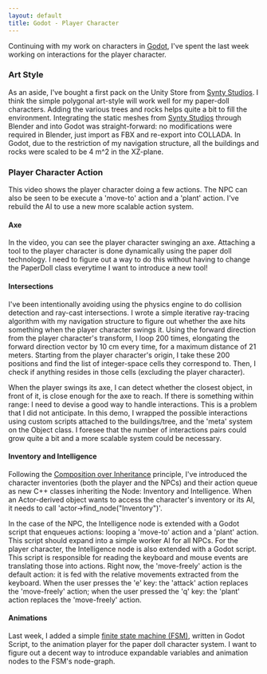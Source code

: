 ```yaml
---
layout: default
title: Godot - Player Character
---
```

Continuing with my work on characters in <a href="https://godotengine.org/">Godot</a>, I've spent the last week working on interactions for the player character.

<h3>Art Style</h3>
As an aside, I've bought a first pack on the Unity Store from <a href="http://syntystudios.com/">Synty Studios</a>. I think the simple polygonal art-style will work well for my paper-doll characters. Adding the various trees and rocks helps quite a bit to fill the environment. Integrating the static meshes from <a href="http://syntystudios.com/">Synty Studios</a> through Blender and into Godot was straight-forward: no modifications were required in Blender, just import as FBX and re-export into COLLADA. In Godot, due to the restriction of my navigation structure, all the buildings and rocks were scaled to be 4 m^2 in the XZ-plane.

<h3>Player Character Action</h3>
This video shows the player character doing a few actions. The NPC can also be seen to be execute a 'move-to' action and a 'plant' action. I've rebuild the AI to use a new more scalable action system.

<!--
<video width="538" height="634" controls>
  <source src="../../../assets/player_character_1.mp4" type="video/mp4">
  Your browser does not support the video tag.
</video> -->

<h4>Axe</h4>
In the video, you can see the player character swinging an axe. Attaching a tool to the player character is done dynamically using the paper doll technology. I need to figure out a way to do this without having to change the PaperDoll class everytime I want to introduce a new tool!

<h4>Intersections</h4>
I've been intentionally avoiding using the physics engine to do collision detection and ray-cast intersections. I wrote a simple iterative ray-tracing algorithm with my navigation structure to figure out whether the axe hits something when the player character swings it. Using the forward direction from the player character's transform, I loop 200 times, elongating the forward direction vector by 10 cm every time, for a maximum distance of 21 meters. Starting from the player character's origin, I take these 200 positions and find the list of integer-space cells they correspond to. Then, I check if anything resides in those cells (excluding the player character).

When the player swings its axe, I can detect whether the closest object, in front of it, is close enough for the axe to reach. If there is something within range: I need to devise a good way to handle interactions. This is a problem that I did not anticipate. In this demo, I wrapped the possible interactions using custom scripts attached to the buildings/tree, and the 'meta' system on the Object class. I foresee that the number of interactions pairs could grow quite a bit and a more scalable system could be necessary.

<h4>Inventory and Intelligence</h4>
Following the <a href="https://en.wikipedia.org/wiki/Composition_over_inheritance">Composition over Inheritance</a> principle, I've introduced the character inventories (both the player and the NPCs) and their action queue as new C++ classes inheriting the Node: Inventory and Intelligence. When an Actor-derived object wants to access the character's inventory or its AI, it needs to call 'actor->find_node("Inventory")'.

In the case of the NPC, the Intelligence node is extended with a Godot script that enqueues actions: looping a 'move-to' action and a 'plant' action. This script should expand into a simple worker AI for all NPCs. For the player character, the Intelligence node is also extended with a Godot script. This script is responsible for reading the keyboard and mouse events are translating those into actions. Right now, the 'move-freely' action is the default action: it is fed with the relative movements extracted from the keyboard. When the user presses the 'e' key: the 'attack' action replaces the 'move-freely' action; when the user pressed the 'q' key: the 'plant' action replaces the 'move-freely' action.

<h4>Animations</h4>
Last week, I added a simple <a href="https://en.wikipedia.org/wiki/Finite-state_machine">finite state machine (FSM)</a>, written in Godot Script, to the animation player for the paper doll character system. I want to figure out a decent way to introduce expandable variables and animation nodes to the FSM's node-graph.
